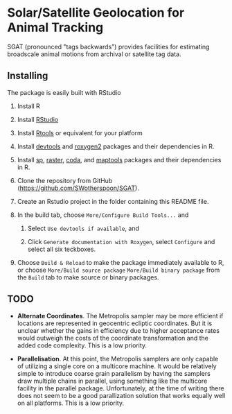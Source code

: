 # Solar/Satellite Geolocation for Animal Tracking

SGAT (pronounced "tags backwards") provides facilities for estimating
broadscale animal motions from archival or satellite tag data.


## Installing

The package is easily built with RStudio

1. Install R

2. Install [RStudio](http://www.rstudio.com)

3. Install [Rtools](http://cran.r-project.org/bin/windows/Rtools/) or
   equivalent for your platform

4. Install
   [devtools](http://cran.r-project.org/web/packages/devtools/index.html)
   and
   [roxygen2](http://cran.r-project.org/web/packages/roxygen2/index.html)
   packages and their dependencies in R.

5. Install [sp](http://cran.r-project.org/web/packages/sp/index.html),
   [raster](http://cran.r-project.org/web/packages/raster/index.html),
   [coda](http://cran.r-project.org/web/packages/coda/index.html), and
   [maptools](http://cran.r-project.org/web/packages/maptools/index.html)
   packages and their dependencies in R.

6. Clone the repository from GitHub (https://github.com/SWotherspoon/SGAT).

7. Create an Rstudio project in the folder containing this README file.

8. In the build tab, choose `More/Configure Build Tools...` and

   1. Select `Use devtools if available`, and

   2. Click `Generate documentation with Roxygen`, select `Configure`
      and select all six teckboxes.

9. Choose `Build & Reload` to make the package immediately available
    to R, or choose `More/Build source package` `More/Build binary
    package` from the `Build` tab to make source or binary packages.



## TODO

- **Alternate Coordinates**.  The Metropolis sampler may be more
  efficient if locations are represented in geocentric ecliptic
  coordinates. But it is unclear whether the gains in efficiency due
  to higher acceptance rates would outweigh the costs of the
  coordinate transformation and the added code complexity. This is a
  low priority.

- **Parallelisation**.  At this point, the Metropolis samplers are
  only capable of utilizing a single core on a multicore machine.  It
  would be relatively simple to introduce coarse grain parallelism by
  having the samplers draw multiple chains in parallel, using
  something like the multicore facility in the parallel package.
  Unfortunately, at the time of writing there does not seem to be a
  good parallization solution that works equally well on all
  platforms.  This is a low priority.
